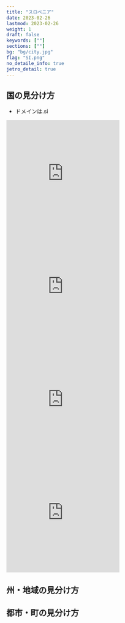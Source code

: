 ```yaml
---
title: "スロベニア"
date: 2023-02-26
lastmod: 2023-02-26
weight: 1
draft: false
keywords: [""]
sections: [""]
bg: "bg/city.jpg"
flag: "SI.png"
no_detaile_info: true
jetro_detail: true
---
```


<div class="main-desciption country-description">
    <h2 class="section-title">国の見分け方</h2>
    <ul class="rule-list">
        <li>ドメインは<span class="quiz">.si</span></li>
    </ul>
</div>

<div class="googlemap-if">
<iframe src="https://www.google.com/maps/embed?pb=!4v1679138698818!6m8!1m7!1s5TF50NN4dniiW4LDAjxgKg!2m2!1d45.55123096653612!2d13.78689096120676!3f358.21382432947024!4f-35.472167997849745!5f2.8532137686573105" width="295" height="295" style="border:0;" allowfullscreen="" loading="lazy" referrerpolicy="no-referrer-when-downgrade"></iframe>
<iframe src="https://www.google.com/maps/embed?pb=!4v1679138434405!6m8!1m7!1sglGGvMTeCilnueqYr3bzDw!2m2!1d46.35110703655155!2d14.07708752877551!3f216.71559561158904!4f-5.129340362536212!5f3.325193203789971" width="295" height="295" style="border:0;" allowfullscreen="" loading="lazy" referrerpolicy="no-referrer-when-downgrade"></iframe>
<iframe src="https://www.google.com/maps/embed?pb=!4v1679138646307!6m8!1m7!1sigm2kBqFS0CrfT26F5FjLw!2m2!1d46.35053836902807!2d14.07531497218139!3f145.14991883388868!4f-30.52069024426052!5f2.881329867151726" width="295" height="295" style="border:0;" allowfullscreen="" loading="lazy" referrerpolicy="no-referrer-when-downgrade"></iframe>
<iframe src="https://www.google.com/maps/embed?pb=!4v1680251104727!6m8!1m7!1s4DIStZQo2m4aOF7f18og8Q!2m2!1d45.9511545091666!2d15.06163669447763!3f285.973041626576!4f-23.415842988820145!5f3.325193203789971" width="295" height="295" style="border:0;" allowfullscreen="" loading="lazy" referrerpolicy="no-referrer-when-downgrade"></iframe>
</div>

<div class="main-desciption area-description">
    <h2 class="section-title">州・地域の見分け方</h2>
    <ul class="rule-list">
    </ul>
</div>

<div class="googlemap-if">
</div>

<div class="main-desciption city-description">
    <h2 class="section-title">都市・町の見分け方</h2>
    <ul class="rule-list">
    </ul>
</div>

<div class="googlemap-if">
</div>

